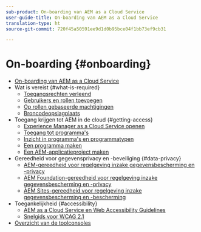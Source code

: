 ```yaml
---
sub-product: On-boarding van AEM as a Cloud Service
user-guide-title: On-boarding van AEM as a Cloud Service
translation-type: ht
source-git-commit: 720f45a50591ee9d1d0b95bce04f1bb73ef9cb31

---
```



# On-boarding {#onboarding}

+ [On-boarding van AEM as a Cloud Service](/help/onboarding/home.md)
+ Wat is vereist {#what-is-required}
   + [Toegangsrechten verleend](what-is-required/access-rights-granted.md)
   + [Gebruikers en rollen toevoegen](what-is-required/add-users-roles.md)
   + [Op rollen gebaseerde machtigingen](what-is-required/role-based-permissions.md)
   + [Broncodeopslagplaats](what-is-required/source-code-repository.md)
+ Toegang krijgen tot AEM in de cloud {#getting-access}
   + [Experience Manager as a Cloud Service openen](getting-access-to-aem-in-cloud/navigation.md)
   + [Toegang tot programma&#39;s](getting-access-to-aem-in-cloud/first-time-login.md)
   + [Inzicht in programma&#39;s en programmatypen](getting-access-to-aem-in-cloud/understand-program-types.md)
   + [Een programma maken](getting-access-to-aem-in-cloud/creating-a-program.md)
   + [Een AEM-applicatieproject maken](getting-access-to-aem-in-cloud/creating-aem-application-project.md)
+ Gereedheid voor gegevensprivacy en -beveiliging {#data-privacy}
   + [AEM-gereedheid voor regelgeving inzake gegevensbescherming en -privacy](data-privacy-and-protection-readiness/aem-readiness.md)
   + [AEM Foundation-gereedheid voor regelgeving inzake gegevensbescherming en -privacy](data-privacy-and-protection-readiness/foundation-readiness.md)
   + [AEM Sites-gereedheid voor regelgeving inzake gegevensbescherming en -bescherming](data-privacy-and-protection-readiness/sites-readiness.md)
+ Toegankelijkheid {#accessibility}
   + [AEM as a Cloud Service en Web Accessibility Guidelines](accessibility/web-accessibility.md)
   + [Snelgids voor WCAG 2.1](accessibility/quick-guide-wcag.md)
+ [Overzicht van de toolconsoles](tools-consoles.md)
